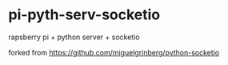 # pi-pyth-serv-socketio
rapsberry pi + python server + socketio

forked from https://github.com/miguelgrinberg/python-socketio
